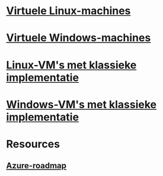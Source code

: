 # [Virtuele Linux-machines](linux/overview.md)
# [Virtuele Windows-machines](windows/overview.md)
# [Linux-VM's met klassieke implementatie](linux/overview.md?toc=%2fazure%2fvirtual-machines%2flinux%2fclassic%2ftoc.json)
# [Windows-VM's met klassieke implementatie](windows/overview.md?toc=%2fazure%2fvirtual-machines%2fwindows%2fclassic%2ftoc.json)

# Resources
## [Azure-roadmap](https://azure.microsoft.com/roadmap/?category=compute)
